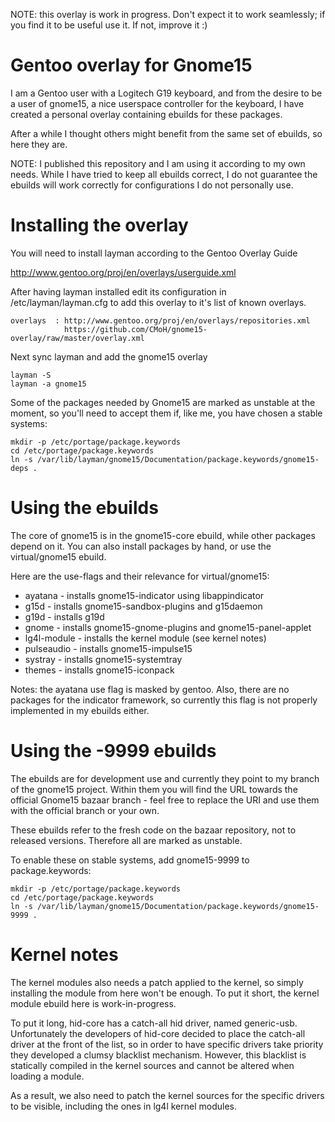 NOTE: this overlay is work in progress. Don't expect it to work seamlessly; if you find it to be useful use it. If not, improve it :)

Gentoo overlay for Gnome15
==========================

I am a Gentoo user with a Logitech G19 keyboard, and from the desire to be a user of gnome15, a nice userspace controller for the keyboard, I have created a personal overlay containing ebuilds for these packages.

After a while I thought others might benefit from the same set of ebuilds, so here they are.

NOTE: I published this repository and I am using it according to my own needs. While I have tried to keep all ebuilds correct, I do not guarantee the ebuilds will work correctly for configurations I do not personally use. 



Installing the overlay
======================

You will need to install layman according to the Gentoo Overlay Guide

http://www.gentoo.org/proj/en/overlays/userguide.xml

After having layman installed edit its configuration in /etc/layman/layman.cfg to add this overlay to it's list of known overlays.


    overlays  : http://www.gentoo.org/proj/en/overlays/repositories.xml
                https://github.com/CMoH/gnome15-overlay/raw/master/overlay.xml

Next sync layman and add the gnome15 overlay

    layman -S
    layman -a gnome15

Some of the packages needed by Gnome15 are marked as unstable at the moment, so you'll need to accept them if, like me, you have chosen a stable systems:

    mkdir -p /etc/portage/package.keywords
    cd /etc/portage/package.keywords
    ln -s /var/lib/layman/gnome15/Documentation/package.keywords/gnome15-deps .


Using the ebuilds
=================

The core of gnome15 is in the gnome15-core ebuild, while other packages depend on it. You can also install packages by hand, or use the virtual/gnome15 ebuild.

Here are the use-flags and their relevance for virtual/gnome15:

* ayatana - installs gnome15-indicator using libappindicator
* g15d - installs gnome15-sandbox-plugins and g15daemon
* g19d - installs g19d
* gnome - installs gnome15-gnome-plugins and gnome15-panel-applet
* lg4l-module - installs the kernel module (see kernel notes)
* pulseaudio - installs gnome15-impulse15
* systray - installs gnome15-systemtray
* themes - installs gnome15-iconpack

Notes: the ayatana use flag is masked by gentoo. Also, there are no packages for the indicator framework, so currently this flag is not properly implemented in my ebuilds either.


Using the -9999 ebuilds
=======================

The ebuilds are for development use and currently they point to my branch of the gnome15 project. Within them you will find the URL towards the official Gnome15 bazaar branch - feel free to replace the URI and use them with the official branch or your own.

These ebuilds refer to the fresh code on the bazaar repository, not to released versions. Therefore all are marked as unstable.

To enable these on stable systems, add gnome15-9999 to package.keywords:

    mkdir -p /etc/portage/package.keywords
    cd /etc/portage/package.keywords
    ln -s /var/lib/layman/gnome15/Documentation/package.keywords/gnome15-9999 .


Kernel notes
============

The kernel modules also needs a patch applied to the kernel, so simply installing the module from here won't be enough. To put it short, the kernel module ebuild here is work-in-progress.

To put it long, hid-core has a catch-all hid driver, named generic-usb. Unfortunately the developers of hid-core decided to place the catch-all driver at the front of the list, so in order to have specific drivers take priority they developed a clumsy blacklist mechanism. However, this blacklist is statically compiled in the kernel sources and cannot be altered when loading a module.

As a result, we also need to patch the kernel sources for the specific drivers to be visible, including the ones in lg4l kernel modules.